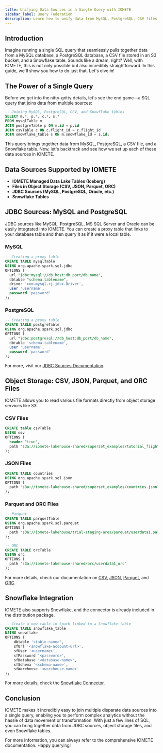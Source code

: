 ```yaml
---
title: Unifying Data Sources in a Single Query with IOMETE
sidebar_label: Query Federation
description: Learn how to unify data from MySQL, PostgreSQL, CSV files, and Snowflake tables in a single SQL query with IOMETE. Explore JDBC integration, object storage, and more.
---
```


## Introduction

Imagine running a single SQL query that seamlessly pulls together data from a MySQL database, a PostgreSQL database, a CSV file stored in an S3 bucket, and a Snowflake table. Sounds like a dream, right? Well, with IOMETE, this is not only possible but also incredibly straightforward. In this guide, we'll show you how to do just that. Let's dive in!

## The Power of a Single Query

Before we get into the nitty-gritty details, let's see the end game—a SQL query that joins data from multiple sources:

```sql
-- Joining MySQL, PostgreSQL, CSV, and Snowflake tables
SELECT m.*, p.*, c.*, s.*
FROM mysqlTable m
JOIN postgreTable p ON m.id = p.id
JOIN csvTable c ON c.flight_id = c.flight_id
JOIN snowflake_table s ON m.snowflake_id = s.id;
```

This query brings together data from MySQL, PostgreSQL, a CSV file, and a Snowflake table. Now, let's backtrack and see how we set up each of these data sources in IOMETE.

## Data Sources Supported by IOMETE

- **IOMETE Managed Data Lake Tables (Iceberg)**
- **Files in Object Storage (CSV, JSON, Parquet, ORC)**
- **JDBC Sources (MySQL, PostgreSQL, Oracle, etc.)**
- **Snowflake Tables**

## JDBC Sources: MySQL and PostgreSQL

JDBC sources like MySQL, PostgreSQL, MS SQL Server and Oracle can be easily integrated into IOMETE. You can create a proxy table that links to your database table and then query it as if it were a local table.

### MySQL

```sql
-- Creating a proxy table
CREATE TABLE mysqlTable
USING org.apache.spark.sql.jdbc
OPTIONS (
  url "jdbc:mysql://db_host:db_port/db_name",
  dbtable "schema.tablename",
  driver 'com.mysql.cj.jdbc.Driver',
  user 'username',
  password 'password'
);
```

### PostgreSQL

```sql
-- Creating a proxy table
CREATE TABLE postgreTable
USING org.apache.spark.sql.jdbc
OPTIONS (
  url "jdbc:postgresql://db_host:db_port/db_name",
  dbtable 'schema.tablename',
  user 'username',
  password 'password'
);
```

For more, visit our [JDBC Sources Documentation](/reference/data-sources/jdbc-sources).

## Object Storage: CSV, JSON, Parquet, and ORC Files

IOMETE allows you to read various file formats directly from object storage services like S3.

### CSV Files

```sql
CREATE table csvTable
USING csv
OPTIONS (
  header "true",
  path "s3a://iomete-lakehouse-shared/superset_examples/tutorial_flights.csv"
);
```

### JSON Files

```sql
CREATE TABLE countries
USING org.apache.spark.sql.json
OPTIONS (
  path "s3a://iomete-lakehouse-shared/superset_examples/countries.json"
);
```

### Parquet and ORC Files

```sql
-- Parquet
CREATE TABLE parquetTable
USING org.apache.spark.sql.parquet
OPTIONS (
  path "s3a://iomete-lakehouse/trial-staging-area/parquet/userdata1.parquet"
);

-- ORC
CREATE TABLE orcTable
USING orc
OPTIONS (
  path "s3a://iomete-lakehouse-shared/orc/userdata1_orc"
);
```

For more details, check our documentation on [CSV](/reference/data-sources/csv-files), [JSON](/reference/data-sources/json-files), [Parquet](/reference/data-sources/parquet-files), and [ORC](/reference/data-sources/orc-files).

## Snowflake Integration

IOMETE also supports Snowflake, and the connector is already included in the distribution package.

```sql
-- Create a new table in Spark linked to a Snowflake table
CREATE TABLE snowflake_table
USING snowflake
OPTIONS (
    dbtable '<table-name>',
    sfUrl '<snowflake-account-url>',
    sfUser '<username>',
    sfPassword '<password>',
    sfDatabase '<database-name>',
    sfSchema '<schema-name>',
    sfWarehouse '<warehouse-name>'
);
```

For more details, check the [Snowflake Connector](/reference/data-sources/snowflake-connector).

## Conclusion

IOMETE makes it incredibly easy to join multiple disparate data sources into a single query, enabling you to perform complex analytics without the hassle of data movement or transformation. With just a few lines of SQL, you can bring together data from JDBC sources, object storage files, and even Snowflake tables.

For more information, you can always refer to the comprehensive IOMETE documentation. Happy querying!
